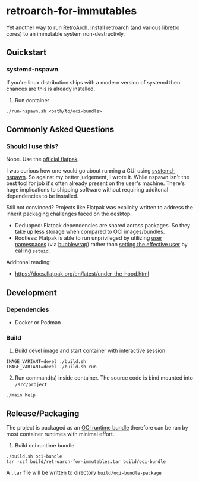 # retroarch-for-immutables

Yet another way to run [RetroArch](https://github.com/libretro/RetroArch). Install retroarch (and various libretro cores) to an immutable system non-destructivly.

## Quickstart

### systemd-nspawn

If you're linux distribution ships with a modern version of systemd then chances are this is already installed.

1. Run container

```
./run-nspawn.sh <path/to/oci-bundle>
```

## Commonly Asked Questions

### Should I use this?

Nope. Use the [official flatpak](https://github.com/flathub/org.libretro.RetroArch).

I was curious how one would go about running a GUI using [systemd-nspawn](https://www.freedesktop.org/software/systemd/man/systemd-nspawn.html). 
So against my better judgement, I wrote it. While nspawn isn't the best tool for job it's often already present on the user's machine. There's huge
implications to shipping software without requiring additonal dependencies to be installed.

Still not convinced? Projects like Flatpak was explicity written to address the inherit packaging challenges faced on the desktop.

- Dedupped:
  Flatpak dependencies are shared across packages. So they take up less storage when compared to OCI images/bundles.
- Rootless:
  Flatpak is able to run unprivileged by utilizing [user namespaces](https://www.redhat.com/sysadmin/building-container-namespaces) (via [bubblewrap](https://github.com/containers/bubblewrap)) rather than [setting the effective user](https://www.gnu.org/software/libc/manual/html_node/Setuid-Program-Example.html) by calling `setuid`.

Additonal reading:

- https://docs.flatpak.org/en/latest/under-the-hood.html

## Development

### Dependencies

- Docker or Podman

### Build

1. Build devel image and start container with interactive session

```
IMAGE_VARIANT=devel ./build.sh
IMAGE_VARIANT=devel ./build.sh run
```

2. Run command(s) inside container. The source code is bind mounted into `/src/project`

```
./main help
```

## Release/Packaging

The project is packaged as an [OCI runtime bundle](https://github.com/opencontainers/runtime-spec/blob/master/bundle.md) therefore can be ran by most container runtimes with minimal effort.

1. Build oci runtime bundle

```
./build.sh oci-bundle
tar -czf build/retroarch-for-immutables.tar build/oci-bundle
```

A `.tar` file will be written to directory `build/oci-bundle-package`
